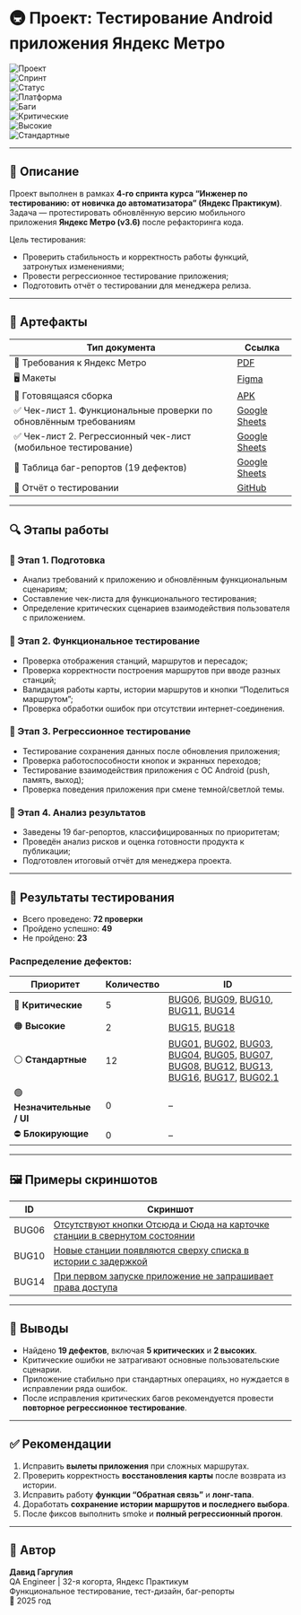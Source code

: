 # 🚇 Проект: Тестирование Android приложения **Яндекс Метро**

![Проект](https://img.shields.io/badge/Проект-Яндекс_Метро-orange)  
![Спринт](https://img.shields.io/badge/Спринт-4-blue)  
![Статус](https://img.shields.io/badge/Статус-Завершён-brightgreen)  
![Платформа](https://img.shields.io/badge/Платформа-Android-lightgrey)  
![Баги](https://img.shields.io/badge/Найдено_багов-19-red)  
![Критические](https://img.shields.io/badge/Критические-5-red)  
![Высокие](https://img.shields.io/badge/Высокие-2-orange)  
![Стандартные](https://img.shields.io/badge/Стандартные-12-lightgrey)  

---

## 📝 Описание  

Проект выполнен в рамках **4-го спринта курса “Инженер по тестированию: от новичка до автоматизатора” (Яндекс Практикум)**.  
Задача — протестировать обновлённую версию мобильного приложения **Яндекс Метро (v3.6)** после рефакторинга кода.  

Цель тестирования:
- Проверить стабильность и корректность работы функций, затронутых изменениями;
- Провести регрессионное тестирование приложения;
- Подготовить отчёт о тестировании для менеджера релиза.

---

## 📎 Артефакты  

| Тип документа | Ссылка |
|---------|--------|
| 📑 Требования к Яндекс Метро | [PDF](https://code.s3.yandex.net/qa/files/Yandex_metro.pdf)
| 🖥️ Макеты | [Figma](https://www.figma.com/file/RzH5SqcLWrIPnQQW2fmitu/Metro-Dev?node-id=0%3A1)
| 📱 Готовящаяся сборка | [APK](https://code.s3.yandex.net/qa/files/yandexmetro-android-v3.6.apk)
| ✅ Чек-лист 1. Функциональные проверки по обновлённым требованиям | [Google Sheets](https://docs.google.com/spreadsheets/d/1GQ7X6VGWhybZASwkEc3HpS8wAvQM_xSJzhU2kClv1rU/edit?gid=899462569#gid=899462569&range=A1:E1) |
| ✅ Чек-лист 2. Регрессионный чек-лист (мобильное тестирование) | [Google Sheets](https://docs.google.com/spreadsheets/d/1GQ7X6VGWhybZASwkEc3HpS8wAvQM_xSJzhU2kClv1rU/edit?gid=1540435533#gid=1540435533&range=A1:E1) |
| 🐞 Таблица баг-репортов (19 дефектов) | [Google Sheets](https://docs.google.com/spreadsheets/d/1GQ7X6VGWhybZASwkEc3HpS8wAvQM_xSJzhU2kClv1rU/edit?gid=1467841862#gid=1467841862) |
| 📄 Отчёт о тестировании | [GitHub](./Test_Report.md) |

---

## 🔍 Этапы работы  

### 🔹 Этап 1. Подготовка  
- Анализ требований к приложению и обновлённым функциональным сценариям;  
- Составление чек-листа для функционального тестирования;  
- Определение критических сценариев взаимодействия пользователя с приложением.  

### 🔹 Этап 2. Функциональное тестирование  
- Проверка отображения станций, маршрутов и пересадок;  
- Проверка корректности построения маршрутов при вводе разных станций;  
- Валидация работы карты, истории маршрутов и кнопки “Поделиться маршрутом”;  
- Проверка обработки ошибок при отсутствии интернет-соединения.  

### 🔹 Этап 3. Регрессионное тестирование  
- Тестирование сохранения данных после обновления приложения;  
- Проверка работоспособности кнопок и экранных переходов;  
- Тестирование взаимодействия приложения с ОС Android (push, память, выход);  
- Проверка поведения приложения при смене темной/светлой темы.  

### 🔹 Этап 4. Анализ результатов  
- Заведены 19 баг-репортов, классифицированных по приоритетам;  
- Проведён анализ рисков и оценка готовности продукта к публикации;  
- Подготовлен итоговый отчёт для менеджера проекта.  

---

## 🧾 Результаты тестирования  

- Всего проведено: **72 проверки**  
- Пройдено успешно: **49**  
- Не пройдено: **23**

### Распределение дефектов:

| Приоритет | Количество | ID |
|------------|-------------|----|
| 🔴 **Критические** | 5 | [BUG06](https://docs.google.com/spreadsheets/d/1GQ7X6VGWhybZASwkEc3HpS8wAvQM_xSJzhU2kClv1rU/edit?gid=1467841862#gid=1467841862&range=A7), [BUG09](https://docs.google.com/spreadsheets/d/1GQ7X6VGWhybZASwkEc3HpS8wAvQM_xSJzhU2kClv1rU/edit?gid=1467841862#gid=1467841862&range=A10), [BUG10](https://docs.google.com/spreadsheets/d/1GQ7X6VGWhybZASwkEc3HpS8wAvQM_xSJzhU2kClv1rU/edit?gid=1467841862#gid=1467841862&range=A11), [BUG11](https://docs.google.com/spreadsheets/d/1GQ7X6VGWhybZASwkEc3HpS8wAvQM_xSJzhU2kClv1rU/edit?gid=1467841862#gid=1467841862&range=A12), [BUG14](https://docs.google.com/spreadsheets/d/1GQ7X6VGWhybZASwkEc3HpS8wAvQM_xSJzhU2kClv1rU/edit?gid=1467841862#gid=1467841862&range=A15) |
| 🟠 **Высокие** | 2 | [BUG15](https://docs.google.com/spreadsheets/d/1GQ7X6VGWhybZASwkEc3HpS8wAvQM_xSJzhU2kClv1rU/edit?gid=1467841862#gid=1467841862&range=A16), [BUG18](https://docs.google.com/spreadsheets/d/1GQ7X6VGWhybZASwkEc3HpS8wAvQM_xSJzhU2kClv1rU/edit?gid=1467841862#gid=1467841862&range=A19) |
| ⚪ **Стандартные** | 12 | [BUG01](https://docs.google.com/spreadsheets/d/1GQ7X6VGWhybZASwkEc3HpS8wAvQM_xSJzhU2kClv1rU/edit?gid=1467841862#gid=1467841862&range=A2), [BUG02](https://docs.google.com/spreadsheets/d/1GQ7X6VGWhybZASwkEc3HpS8wAvQM_xSJzhU2kClv1rU/edit?gid=1467841862#gid=1467841862&range=A3), [BUG03](https://docs.google.com/spreadsheets/d/1GQ7X6VGWhybZASwkEc3HpS8wAvQM_xSJzhU2kClv1rU/edit?gid=1467841862#gid=1467841862&range=A4), [BUG04](https://docs.google.com/spreadsheets/d/1GQ7X6VGWhybZASwkEc3HpS8wAvQM_xSJzhU2kClv1rU/edit?gid=1467841862#gid=1467841862&range=A5), [BUG05](https://docs.google.com/spreadsheets/d/1GQ7X6VGWhybZASwkEc3HpS8wAvQM_xSJzhU2kClv1rU/edit?gid=1467841862#gid=1467841862&range=A6), [BUG07](https://docs.google.com/spreadsheets/d/1GQ7X6VGWhybZASwkEc3HpS8wAvQM_xSJzhU2kClv1rU/edit?gid=1467841862#gid=1467841862&range=A8), [BUG08](https://docs.google.com/spreadsheets/d/1GQ7X6VGWhybZASwkEc3HpS8wAvQM_xSJzhU2kClv1rU/edit?gid=1467841862#gid=1467841862&range=A9), [BUG12](https://docs.google.com/spreadsheets/d/1GQ7X6VGWhybZASwkEc3HpS8wAvQM_xSJzhU2kClv1rU/edit?gid=1467841862#gid=1467841862&range=A13), [BUG13](https://docs.google.com/spreadsheets/d/1GQ7X6VGWhybZASwkEc3HpS8wAvQM_xSJzhU2kClv1rU/edit?gid=1467841862#gid=1467841862&range=A14), [BUG16](https://docs.google.com/spreadsheets/d/1GQ7X6VGWhybZASwkEc3HpS8wAvQM_xSJzhU2kClv1rU/edit?gid=1467841862#gid=1467841862&range=A17), [BUG17](https://docs.google.com/spreadsheets/d/1GQ7X6VGWhybZASwkEc3HpS8wAvQM_xSJzhU2kClv1rU/edit?gid=1467841862#gid=1467841862&range=A18), [BUG02.1](https://docs.google.com/spreadsheets/d/1GQ7X6VGWhybZASwkEc3HpS8wAvQM_xSJzhU2kClv1rU/edit?gid=1467841862#gid=1467841862&range=A20) |
| 🟢 **Незначительные / UI** | 0 | – |
| ⛔ **Блокирующие** | 0 | – |

---

## 🖼️ Примеры скриншотов  

| ID | Скриншот |
|----|-----------|
| BUG06 | [Отсутствуют кнопки Отсюда и Сюда на карточке станции в свернутом состоянии](https://drive.google.com/file/d/1eZsSgsUnUs71JahtCzg5s__aSULRFyNj/view?usp=drive_link) |
| BUG10 | [Новые станции появляются сверху списка в истории с задержкой](https://drive.google.com/file/d/1AXV0rPabxmZofCUy84iapHlsPGVm8w27/view?usp=drive_link) |
| BUG14 | [При первом запуске приложение не запрашивает права доступа](https://drive.google.com/file/d/110o1IHDu8AP1AnZzGu2GMuWIbn8aItR1/view?usp=drive_link) |

---

## 🚀 Выводы  

- Найдено **19 дефектов**, включая **5 критических** и **2 высоких**.  
- Критические ошибки не затрагивают основные пользовательские сценарии.  
- Приложение стабильно при стандартных операциях, но нуждается в исправлении ряда ошибок.  
- После исправления критических багов рекомендуется провести **повторное регрессионное тестирование**.

---

## ✅ Рекомендации  

1. Исправить **вылеты приложения** при сложных маршрутах.  
2. Проверить корректность **восстановления карты** после возврата из истории.  
3. Исправить работу **функции “Обратная связь”** и **лонг-тапа**.  
4. Доработать **сохранение истории маршрутов и последнего выбора**.  
5. После фиксов выполнить smoke и **полный регрессионный прогон**. 

---

## 👤 Автор  

**Давид Гаргулия**  
QA Engineer | 32-я когорта, Яндекс Практикум  
Функциональное тестирование, тест-дизайн, баг-репорты  
📅 2025 год
